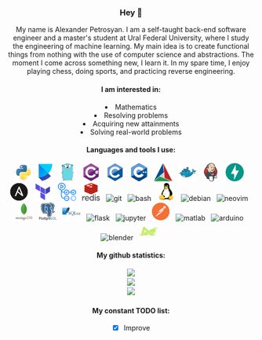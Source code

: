 <div align="center">
  <h3>
    Hey 👋
  </h3>
</div>

<div align="center">
  My name is Alexander Petrosyan. I am a self-taught back-end software engineer and a master's student at Ural Federal University, where I study the engineering of machine learning. My main idea is to create functional things from nothing with the use of computer science and abstractions. The moment I come across something new, I learn it. In my spare time, I enjoy playing chess, doing sports, and practicing reverse engineering.
</div>

<div align="center"> 
  <h4>
    I am interested in:
  </h4>
</div>

<div align="center">
  <li>Mathematics</li>
  <li>Resolving problems</li>
  <li>Acquiring new attainments</li>
  <li>Solving real-world problems</li>
</div>

<div align="center">
  <h4>
    Languages and tools I use:
  </h4>
</div>

<div align="center" padding="20px">
  <img src=https://raw.githubusercontent.com/devicons/devicon/master/icons/python/python-original.svg alt=python width=37 height=37/>&nbsp;
  <img src=https://raw.githubusercontent.com/devicons/devicon/master/icons/poetry/poetry-original.svg alt=poetry width=37 height=37/>&nbsp;
  <img src=https://raw.githubusercontent.com/devicons/devicon/master/icons/go/go-original.svg alt=go width=37 height=37/> &nbsp;
  <img src=https://raw.githubusercontent.com/devicons/devicon/master/icons/csharp/csharp-original.svg alt=csharp width=37 height=37/> &nbsp;
  <img src=https://raw.githubusercontent.com/devicons/devicon/master/icons/c/c-original.svg alt=c width=37 height=37/> &nbsp;
  <img src=https://raw.githubusercontent.com/devicons/devicon/master/icons/cplusplus/cplusplus-original.svg alt=cplusplus width=37 height=37/> &nbsp;
  <img src=https://raw.githubusercontent.com/devicons/devicon/master/icons/cmake/cmake-original.svg alt=cplusplus width=37 height=37/> &nbsp;
  <img src=https://raw.githubusercontent.com/devicons/devicon/master/icons/docker/docker-original.svg alt=docker width=37 height=37/> &nbsp;
  <img src=https://raw.githubusercontent.com/devicons/devicon/master/icons/jenkins/jenkins-original.svg alt=jenkins width=37 height=37/> &nbsp;
  <img src=https://raw.githubusercontent.com/devicons/devicon/master/icons/fastapi/fastapi-original.svg alt=fastapi width=37 height=37/> &nbsp;
  <img src=https://raw.githubusercontent.com/devicons/devicon/master/icons/ansible/ansible-original.svg alt=arduino width=37 height=37/> &nbsp;
  <img src=https://raw.githubusercontent.com/devicons/devicon/master/icons/terraform/terraform-original.svg alt=arduino width=37 height=37/> &nbsp;
  <img src=https://raw.githubusercontent.com/devicons/devicon/master/icons/githubactions/githubactions-original.svg alt=arduino width=37 height=37/> &nbsp;
  <img src=https://raw.githubusercontent.com/devicons/devicon/master/icons/redis/redis-original-wordmark.svg alt=redis width=37 height=37/> &nbsp;
  <img src=https://www.vectorlogo.zone/logos/git-scm/git-scm-icon.svg alt=git width=37 height=37/> &nbsp;
  <img src=https://cdn.jsdelivr.net/gh/devicons/devicon/icons/bash/bash-original.svg alt=bash width=37 height=37/> &nbsp;
  <img src=https://raw.githubusercontent.com/devicons/devicon/master/icons/linux/linux-original.svg alt=linux width=37 height=37/> &nbsp;
  <img src=https://cdn.jsdelivr.net/gh/devicons/devicon/icons/debian/debian-original.svg alt=debian width=37 height=37/> &nbsp;
  <img src=https://cdn.jsdelivr.net/gh/devicons/devicon/icons/neovim/neovim-original.svg alt=neovim width=37 height=37/> &nbsp;
  <img src=https://raw.githubusercontent.com/devicons/devicon/master/icons/mongodb/mongodb-original-wordmark.svg alt=mongodb width=37 height=37/> &nbsp;
  <img src=https://raw.githubusercontent.com/devicons/devicon/master/icons/postgresql/postgresql-original-wordmark.svg alt=postgresql width=37 height=37/> &nbsp;
  <img src=https://raw.githubusercontent.com/devicons/devicon/master/icons/sqlite/sqlite-original-wordmark.svg alt=postgresql width=37 height=37/> &nbsp;
  <img src=https://cdn.jsdelivr.net/gh/devicons/devicon/icons/flask/flask-original.svg alt=flask width=37 height=37/> &nbsp;
  <img src=https://cdn.jsdelivr.net/gh/devicons/devicon/icons/jupyter/jupyter-original.svg alt=jupyter width=37 height=37/> &nbsp;
  <img src=https://raw.githubusercontent.com/devicons/devicon/master/icons/postman/postman-original.svg alt=postman width=37 height=37/> &nbsp;
  <img src=https://upload.wikimedia.org/wikipedia/commons/2/21/Matlab_Logo.png alt=matlab width=37 height=37/> &nbsp;
  <img src=https://cdn.worldvectorlogo.com/logos/arduino-1.svg alt=arduino width=37 height=37/> &nbsp;
  <img src=https://download.blender.org/branding/community/blender_community_badge_white.svg alt=blender width=37 height=37/> &nbsp;
  <img src=https://raw.githubusercontent.com/locustio/locust/refs/heads/master/locust/webui/public/assets/favicon-dark.png alt=locust width=37 height=37/> &nbsp;
</div>

<div align="center">
  <h4>
    My github statistics:
  </h4>
</div>

<div align="center">
    <img class="img" src="https://github-readme-stats-git-masterrstaa-rickstaa.vercel.app/api?username=modernpacifist&show_icons=true&line_height=25&count_private=true&hide=stars&bg_color=000000&icon_color=ffffff&text_color=ffffff&title_color=ffffff&border_color=000000&card_width=650&custom_title=Overall%20data&include_all_commits=true" width="650" /> <br>
    <img class="img" src="https://github-readme-stats-git-masterrstaa-rickstaa.vercel.app/api/top-langs/?username=modernpacifist&layout=compact&bg_color=000000&icon_color=ffffff&text_color=ffffff&title_color=ffffff&hide=jupyter%20notebook,gdb,html,c&langs_count=10&border_color=000000&card_width=600" width="650" /> <br>
    <img class="img" src="https://github-readme-activity-graph.vercel.app/graph?username=modernpacifist&theme=high-contrast&hide_border=true&custom_title=Contribution%20graph" width="650" />
</div>

<div align="center">
  <h4>
    My constant TODO list:
  </h4>
</div>

<div align="center">

- [x] Improve
</div>
